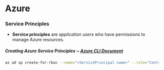 # Azure

### Service Principles
- **Service principles** are _application users_ who have permissions to manage Azure resources.

##### Creating Azure Service Principles ~ [Azure CLI Document](https://docs.microsoft.com/en-us/cli/azure/create-an-azure-service-principal-azure-cli?view=azure-cli-latest)
```bash
az ad sp create-for-rbac --name="<ServicePrincipal name>" --role="Contributor" --scopes="/subscriptions/<subscription Id>"
```
